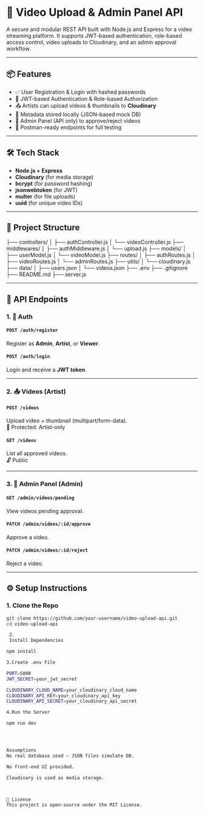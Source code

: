 # 🎥 Video Upload & Admin Panel API

A secure and modular REST API built with Node.js and Express for a video streaming platform. It supports JWT-based authentication, role-based access control, video uploads to Cloudinary, and an admin approval workflow.

---

## 📦 Features

- ✅ User Registration & Login with hashed passwords
- 🔐 JWT-based Authentication & Role-based Authorization
- 📤 Artists can upload videos & thumbnails to **Cloudinary**
- 📝 Metadata stored locally (JSON-based mock DB)
- 👮 Admin Panel (API only) to approve/reject videos
- 🧪 Postman-ready endpoints for full testing

---

## 🛠️ Tech Stack

- **Node.js + Express**
- **Cloudinary** (for media storage)
- **bcrypt** (for password hashing)
- **jsonwebtoken** (for JWT)
- **multer** (for file uploads)
- **uuid** (for unique video IDs)

---

## 📁 Project Structure

├── controllers/
│ ├── authController.js
│ └── videoController.js
├── middlewares/
│ ├── authMiddleware.js
│ └── upload.js
├── models/
│ ├── userModel.js
│ └── videoModel.js
├── routes/
│ ├── authRoutes.js
│ ├── videoRoutes.js
│ └── adminRoutes.js
├── utils/
│ └── cloudinary.js
├── data/
│ ├── users.json
│ └── videos.json
├── .env
├── .gitignore
├── README.md
├── server.js



---

## 🧪 API Endpoints

### 1. 🔐 Auth

#### `POST /auth/register`
Register as **Admin**, **Artist**, or **Viewer**.

#### `POST /auth/login`
Login and receive a **JWT token**.

---

### 2. 📤 Videos (Artist)

#### `POST /videos`
Upload video + thumbnail (multipart/form-data).  
🔐 Protected: Artist-only

#### `GET /videos`
List all approved videos.  
🔓 Public

---

### 3. 👮 Admin Panel (Admin)

#### `GET /admin/videos/pending`
View videos pending approval.

#### `PATCH /admin/videos/:id/approve`
Approve a video.

#### `PATCH /admin/videos/:id/reject`
Reject a video.

---

## ⚙️ Setup Instructions

### 1. Clone the Repo

```bash
git clone https://github.com/your-username/video-upload-api.git
cd video-upload-api

 2.
 Install Dependencies

npm install

3.Create .env File

PORT=5000
JWT_SECRET=your_jwt_secret

CLOUDINARY_CLOUD_NAME=your_cloudinary_cloud_name
CLOUDINARY_API_KEY=your_cloudinary_api_key
CLOUDINARY_API_SECRET=your_cloudinary_api_secret

4.Run the Server

npm run dev




Assumptions
No real database used — JSON files simulate DB.

No front-end UI provided.

Cloudinary is used as media storage.



📄 License
This project is open-source under the MIT License.